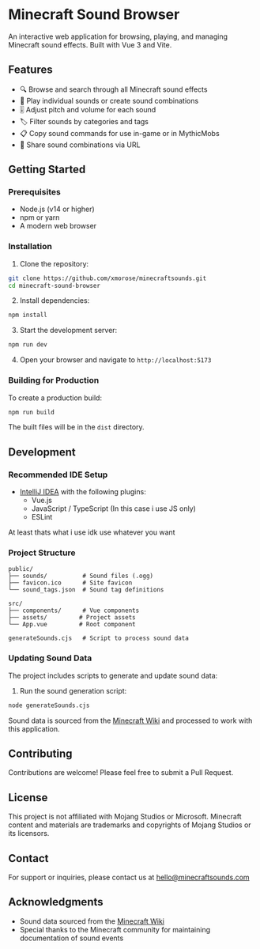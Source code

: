 # Minecraft Sound Browser

An interactive web application for browsing, playing, and managing Minecraft sound effects. Built with Vue 3 and Vite.

## Features

- 🔍 Browse and search through all Minecraft sound effects
- 🎵 Play individual sounds or create sound combinations
- 🎚️ Adjust pitch and volume for each sound
- 🏷️ Filter sounds by categories and tags
- 📋 Copy sound commands for use in-game or in MythicMobs
- 📎 Share sound combinations via URL

## Getting Started

### Prerequisites

- Node.js (v14 or higher)
- npm or yarn
- A modern web browser

### Installation

1. Clone the repository:
```bash
git clone https://github.com/xmorose/minecraftsounds.git
cd minecraft-sound-browser
```

2. Install dependencies:
```bash
npm install
```

3. Start the development server:
```bash
npm run dev
```

4. Open your browser and navigate to `http://localhost:5173`

### Building for Production

To create a production build:

```bash
npm run build
```

The built files will be in the `dist` directory.

## Development

### Recommended IDE Setup

- [IntelliJ IDEA](https://www.jetbrains.com/idea/) with the following plugins:
    - Vue.js
    - JavaScript / TypeScript (In this case i use JS only)
    - ESLint
  
At least thats what i use idk use whatever you want

### Project Structure

```
public/
├── sounds/          # Sound files (.ogg)
├── favicon.ico      # Site favicon
└── sound_tags.json  # Sound tag definitions

src/
├── components/      # Vue components
├── assets/         # Project assets
└── App.vue         # Root component

generateSounds.cjs   # Script to process sound data
```

### Updating Sound Data

The project includes scripts to generate and update sound data:

1. Run the sound generation script:
```bash
node generateSounds.cjs
```

Sound data is sourced from the [Minecraft Wiki](https://minecraft.wiki/w/Java_Edition_history_of_sound_events) and processed to work with this application.

## Contributing

Contributions are welcome! Please feel free to submit a Pull Request.

## License

This project is not affiliated with Mojang Studios or Microsoft. Minecraft content and materials are trademarks and copyrights of Mojang Studios or its licensors.

## Contact

For support or inquiries, please contact us at hello@minecraftsounds.com

## Acknowledgments

- Sound data sourced from the [Minecraft Wiki](https://minecraft.wiki/)
- Special thanks to the Minecraft community for maintaining documentation of sound events